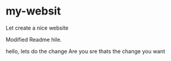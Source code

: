 # my-websit

Let create a nice website

Modified Readme hile.

hello, lets do the change Are you sre thats the change you want
